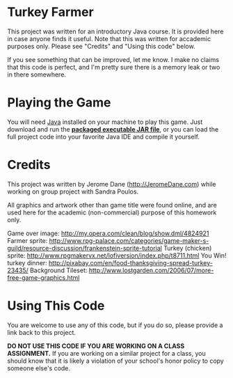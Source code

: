 Turkey Farmer
==============

This project was written for an introductory Java course. It is provided here 
in case anyone finds it useful. Note that this was written for accademic purposes only. 
Please see "Credits" and "Using this code" below.

If you see something that can be improved, let me know. I make no claims that this code
is perfect, and I'm pretty sure there is a memory leak or two in there somewhere.  

Playing the Game
================

You will need [Java](http://java.com) installed on your machine to play this game. Just download and run
the **[packaged executable JAR file](https://github.com/downloads/JeromeDane/Turkey-Farmer/TurkeyFarmer.v0.1.0.jar)**, 
or you can load the full project code into your favorite Java IDE and compile it yourself.

Credits
==========

This project was written by Jerome Dane (http://JeromeDane.com) while working on group project with Sandra Poulos. 

All graphics and artwork other than game title were found online, 
and are used here for the academic (non-commercial) purpose of this homework only.

Game over image: http://my.opera.com/clean/blog/show.dml/4824921
Farmer sprite: http://www.rpg-palace.com/categories/game-maker-s-guild/resource-discussion/frankenstein-sprite-tutorial
Turkey (chicken) sprite: http://www.rpgmakervx.net/lofiversion/index.php/t8711.html
You Win! turkey dinner: http://pixabay.com/en/food-thanksgiving-spread-turkey-23435/
Background Tileset: http://www.lostgarden.com/2006/07/more-free-game-graphics.html

Using This Code
================

You are welcome to use any of this code, but if you do so, please provide a link back to this project.

**DO NOT USE THIS CODE IF YOU ARE WORKING ON A CLASS ASSIGNMENT.** If you are working on a similar 
project for a class, you should know that it is likely a violation of your school's honor policy to
copy someone else's code.  
